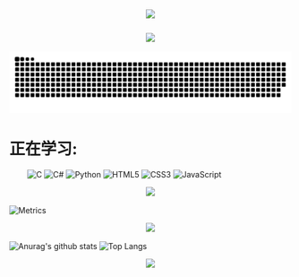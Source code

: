 

<h1 align="center">
  <a href="https://gitHub.com/whynamed/">
    <img src="https://readme-typing-svg.herokuapp.com/?lines=console.log(%22Hello%2C%20World!%22);whynamed祝您今天愉快!&center=true&size=27">
  </a>
</h1>



<div align="center" ><img order-radius="100px" src="https://git.poker/wzryyxlm/img/blob/main/R.19cxymxoyv7k.gif?raw=true"/></div>


![](https://raw.githubusercontent.com/whynamed/whynamed/main/assets/github-contribution-grid-snake.svg)



# 正在学习: 

&emsp;&emsp;
![C](https://img.shields.io/badge/c-%2300599C.svg?style=flat-square&logo=c&logoColor=white)
![C#](https://img.shields.io/badge/c%23-%23239120.svg?style=flat-square&logo=c-sharp&logoColor=white)
![Python](https://img.shields.io/badge/-Python-pink?style=flat-square&logo=Python)
![HTML5](https://img.shields.io/badge/-HTML5-E34F26?style=flat-square&logo=html5&logoColor=white)
![CSS3](https://img.shields.io/badge/-CSS3-1572B6?style=flat-square&logo=css3)
![JavaScript](https://img.shields.io/badge/-JavaScript-oringe?style=flat-square&logo=javascript)



<!-- just img -->
<div align="center"><img src="https://cdn.jsdelivr.net/gh/sun0225SUN/photos/images/202110311924844.png" /></div>

![Metrics](https://metrics.lecoq.io/whynamed?template=terminal&base.indepth=false&base.hireable=false&config.timezone=Asia%2FShanghai)


<div align="center"><img src="https://quotes-github-readme.vercel.app/api?type=horizontal&theme=dark"></div>



![Anurag's github stats](https://github-readme-stats.vercel.app/api?username=whynamed&theme=vue-dark)
![Top Langs](https://github-readme-stats.vercel.app/api/top-langs/?username=whynamed&layout=compact&theme=vue-dark)


<div align="center"><img width="50%" src="https://cdn.jsdelivr.net/gh/sun0225SUN/photos/images/202110311913581.gif"/></div>
